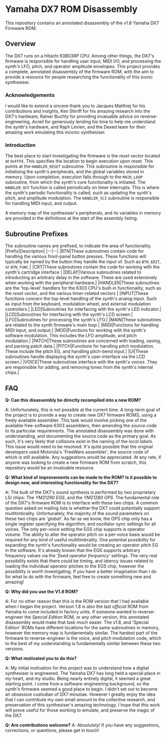 # Yamaha DX7 ROM Disassembly
This repository contains an annotated disassembly of the v1.8 Yamaha DX7 Firmware ROM.

## Overview
The DX7 runs on a Hitachi 63B03RP CPU. Among other things, the DX7's firmware is responsible for handling user input, MIDI I/O, and processing the synth's LFO, pitch, and operator amplitude envelopes. This project provides a complete, annotated disassembly of the firmware ROM, with the aim to provide a resource for people researching the functionality of this iconic synthesiser.

### Acknowledgements

I would like to extend a sincere thank you to Jacques Matthiej for his contributions and insights, Ken Shiriff for his amazing research into the DX7's hardware, Rainer Buchty for providing invaluable advice on reverse-engineering, Acreil for generously lending his time to help me understand the synth's hardware, and Raph Levien, and the Dexed team for their amazing work emulating this inconic synthesiser.


### Introduction
The best place to start investigating the firmware is the *reset vector* located at `0xFFFE`. This specifies the location to begin execution upon reset. This points at the `HANDLER_RESET` subroutine. This subroutine is responsible for initialising the synth's peripherals, and the global variables stored in memory. Upon completion, execution falls through to the `MAIN_LOOP` subroutine, from which the synth's core functionality is initiated. The `HANDLER_OCF` function is called periodically on timer interrupts. This is where the synth's periodic functionality is called, such as updating the synth's pitch, and amplitude modulation. The `HANDLER_SCI` subroutine is responsible for handling MIDI input, and output.

A memory map of the synthesiser's peripherals, and its variables in memory are provided in the definitions at the start of the assembly listing.

## Subroutine Prefixes
The subroutine names are prefixed, to indicate the area of functionality.
|Prefix|Description|
|--|--|
|BTN|These subroutines contain code for handling the various front-panel button presses. These functions will typically be named by the button they handle the input of. Such as `BTN_EDIT`, or `BTN_FUNC`.|
|CRT|These subroutines contain the code for working with the synth's cartridge interface |
|DELAY|Various subroutines related to introducting an arbitrary delay in the software. These are used extensively when working with the peripheral hardware.|
|HANDLER|These subroutines are the 'top-level' handlers for the 6303 CPU's built-in functionality, such as the *reset vector*, and the various timer-related vectors  |
|INPUT|These functions concern the top-level handling of the synth's analog input. Such as input from the keyboard, modulation wheel, and external modulation controllers.|
|LED|Subroutines for interfacing with the synth's LED indicator.|
|LCD|Subroutines for interfacing with the synth's LCD screen.|
|LFO|Subroutines for processing the synth's LFO.|
|MAIN|These subroutines are related to the synth firmware's *main loop*.| 
|MIDI|Functions for handling MIDI input, and output.|
|MOD|Functions for working with the synth's software modulation. This includes the LFO amplitude, and pitch modulation.|
|PATCH|These subroutines are concerned with loading, saving, and parsing patch data.|
|PITCH|Functions for handling pitch modulation. These include the pitch EG, and handling pitch-bend input.|
|UI|These subroutines handle displaying the synth's user-interface via the LCD screen.|
|VOICE|These subroutines interface with the synth's *voices*. They are responsible for adding, and removing tones from the synth's internal chips.|


## FAQ
**Q: Can this disassembly be directly recompiled into a new ROM?**

A: Unfortunately, this is not possible at the current time. A long-term goal of the project is to provide a way to create new DX7 firmware ROMS, using a freely available assembler. 
 This task would involve picking one of the available free-software 6303 assemblers, then amending the source code to its particular requirements. The annotated disassembly was done with understanding, and documenting the source code as the primary goal. As such, it's very likely that collisions exist in the naming of the *local labels*. This issue would need to be resolved. 
It's quite possible that the original developers used Motorola's 'FreeWare assembler', the source code of which is still available. Any suggestions would be appreciated. At any rate, if anyone was looking to create a new firmware ROM from scratch, this repository would be an invaluable resource.

**Q: What kind of improvements can be made to the ROM? Is it possible to design new, and interesting functionality for the DX7?**

A: The bulk of the DX7's sound synthesis is performed by two proprietary LSI chips: The *YM21290 EGS*, and the *YM21280 OPS*. The fundamental role of the DX7's firmware ROM is to interface with these two chips.
A common question asked on mailing lists is whether the DX7 could potentially support multitimbrality. Unfortunately, the majority of the sound parameters on these two chips are *'global'.* As far as we know, the OPS chip only has a single register specifying the algorithm, and oscillator sync settings for all voices. The only per-voice setting the EGS chip supports is operator volume. The ability to alter the operator pitch on a per-voice basis would be required for any kind of useful multitimbrality. 
One potential possibility for expanding the synth's functionality would be creating an operator pitch EG in the software. It's already known that the EGS supports arbitrary frequency values via the *'fixed operator frequency'* settings. The very real possibility exists that there could be timing, and latency issues related to loading the individual operator pitches to the EGS chip, however the possibility is worth investigating.
If you have a better imagination than I do for what to do with the firmware, feel free to create something new and amazing!

**Q: Why did you use the V1.8 ROM?**

A: For no other reason than this is the ROM version that I had available when I began the project. Version 1.8 is also the last *official* ROM from Yamaha to come included in factory units. If someone wanted to reverse-engineer the *Special Edition* ROM, or any other version, this annotated disassembly would make that task much easier. The v1.8, and 'Special Edition' ROMs have different locations for the same subroutines in memory, however the memory map is fundamentally similar. The hardest part of the firmware to reverse-engineer is the voice, and pitch modulation code, which to the best of my understanding is fundamentally similar between these two versions.

**Q: What motivated you to do this?**

A: My initial motivation for this project was to understand how a digital synthesiser is engineered. The Yamaha DX7 has long held a special place in my heart, and my studio. Being nearly entirely digital, it seemed a great starting point. I come from a software-engineering background, so the synth's firmware seemed a good place to begin. I didn't set out to become an obsessive custodian of DX7 minutiae. However I greatly enjoy the idea that I can contribute my own small amount to the collective research, and preservation of this synthesiser's amazing technology. I hope that this work will prove useful for those working to emulate, and preserve the magic of the DX7.

**Q: Are contributions welcome?**
A: Absolutely! If you have any suggestions, corrections, or questions, please get in touch!
